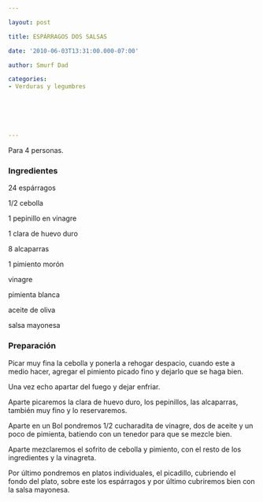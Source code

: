 ```yaml
---

layout: post

title: ESPÁRRAGOS DOS SALSAS

date: '2010-06-03T13:31:00.000-07:00'

author: Smurf Dad

categories:
- Verduras y legumbres






---
```


Para 4 personas.

<h3>Ingredientes</h3>

24 espárragos

1/2 cebolla

1 pepinillo en vinagre

1 clara de huevo duro

8 alcaparras

1 pimiento morón

vinagre

pimienta blanca

aceite de oliva

salsa mayonesa

<h3>Preparación</h3>

Picar muy fina la cebolla y ponerla a rehogar despacio, cuando este a medio hacer, agregar el pimiento picado fino y dejarlo que se haga bien.

Una vez echo apartar del fuego y dejar enfriar.

Aparte picaremos la clara de huevo duro, los pepinillos, las alcaparras, también muy fino y lo reservaremos.

Aparte en un Bol pondremos 1/2 cucharadita de vinagre, dos de aceite y un poco de pimienta, batiendo con un tenedor para que se mezcle bien.

Aparte mezclaremos el sofrito de cebolla y pimiento, con el resto de los ingredientes y la vinagreta.

Por último pondremos en platos individuales, el picadillo, cubriendo el fondo del plato, sobre este los espárragos y por último cubriremos bien con la salsa mayonesa.